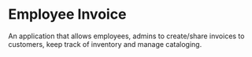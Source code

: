 # Employee Invoice

An application that allows employees, admins to create/share invoices to customers, keep track of inventory and manage cataloging.
